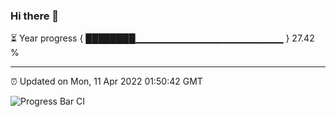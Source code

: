 ### Hi there 👋

⏳ Year progress { ████████▁▁▁▁▁▁▁▁▁▁▁▁▁▁▁▁▁▁▁▁▁▁ } 27.42 %

---

⏰ Updated on Mon, 11 Apr 2022 01:50:42 GMT

![Progress Bar CI](https://github.com/ZhaoGui/ZhaoGui/workflows/Progress%20Bar%20CI/badge.svg)
